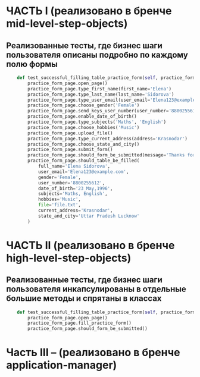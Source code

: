 # ЧАСТЬ I (реализовано в бренче mid-level-step-objects)
## Реализованные тесты, где бизнес шаги пользователя описаны подробно по каждому полю формы
```python
    def test_successful_filling_table_practice_form(self, practice_form_page):
        practice_form_page.open_page()
        practice_form_page.type_first_name(first_name='Elena')
        practice_form_page.type_last_name(last_name='Sidorova')
        practice_form_page.type_user_email(user_email='Elena123@example.com')
        practice_form_page.choose_gender('Female')
        practice_form_page.send_keys_user_number(user_number='8800255612')
        practice_form_page.enable_date_of_birth()
        practice_form_page.type_subjects('Maths', 'English')
        practice_form_page.choose_hobbies('Music')
        practice_form_page.upload_file()
        practice_form_page.type_current_address(address='Krasnodar')
        practice_form_page.choose_state_and_city()
        practice_form_page.submit_form()
        practice_form_page.should_form_be_submitted(message='Thanks for submitting the form', no_submitted=False)
        practice_form_page.should_table_be_filled(
            full_name='Elena Sidorova',
            user_email='Elena123@example.com',
            gender='Female',
            user_number='8800255612',
            date_of_birth='23 May,1996',
            subjects='Maths, English',
            hobbies='Music',
            file='file.txt',
            current_address='Krasnodar',
            state_and_city='Uttar Pradesh Lucknow'
        )
```
# ЧАСТЬ II (реализовано в бренче high-level-step-objects)
## Реализованные тесты, где бизнес шаги пользователя инкапсулированы в отдельные большие методы и спрятаны в классах
```python
    def test_successful_filling_table_practice_form(self, practice_form_page):
        practice_form_page.open_page()
        practice_form_page.fill_practice_form()
        practice_form_page.should_form_be_submitted()
```
# Часть III – (реализовано в бренче application-manager)